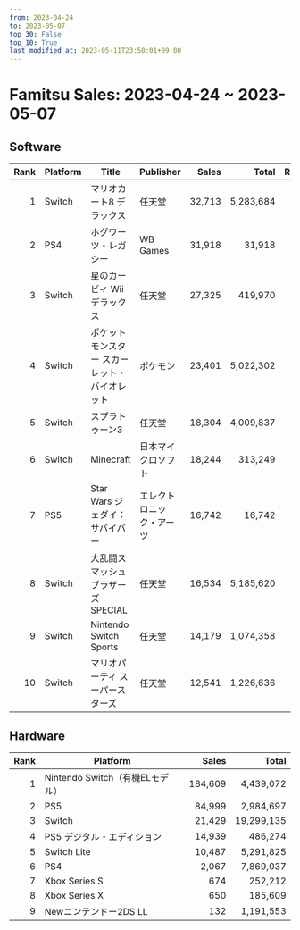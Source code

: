```yaml
---
from: 2023-04-24
to: 2023-05-07
top_30: False
top_10: True
last_modified_at: 2023-05-11T23:50:01+09:00
---
```

# Famitsu Sales: 2023-04-24 ~ 2023-05-07
## Software
| Rank | Platform | Title | Publisher | Sales | Total | Rate | New |
| -: | -- | -- | -- | -: | -: | -: | -- |
| 1 | Switch | マリオカート8 デラックス | 任天堂 | 32,713 | 5,283,684 |  |  |
| 2 | PS4 | ホグワーツ・レガシー | WB Games | 31,918 | 31,918 |  | **New** |
| 3 | Switch | 星のカービィ Wii デラックス | 任天堂 | 27,325 | 419,970 |  |  |
| 4 | Switch | ポケットモンスター スカーレット・バイオレット | ポケモン | 23,401 | 5,022,302 |  |  |
| 5 | Switch | スプラトゥーン3 | 任天堂 | 18,304 | 4,009,837 |  |  |
| 6 | Switch | Minecraft | 日本マイクロソフト | 18,244 | 313,249 |  |  |
| 7 | PS5 | Star Wars ジェダイ：サバイバー | エレクトロニック・アーツ | 16,742 | 16,742 |  | **New** |
| 8 | Switch | 大乱闘スマッシュブラザーズ SPECIAL | 任天堂 | 16,534 | 5,185,620 |  |  |
| 9 | Switch | Nintendo Switch Sports | 任天堂 | 14,179 | 1,074,358 |  |  |
| 10 | Switch | マリオパーティ スーパースターズ | 任天堂 | 12,541 | 1,226,636 |  |  |

## Hardware
| Rank | Platform | Sales | Total |
| -: | -- | -: | -: |
| 1 | Nintendo Switch（有機ELモデル） | 184,609 | 4,439,072 |
| 2 | PS5 | 84,999 | 2,984,697 |
| 3 | Switch | 21,429 | 19,299,135 |
| 4 | PS5 デジタル・エディション | 14,939 | 486,274 |
| 5 | Switch Lite | 10,487 | 5,291,825 |
| 6 | PS4 | 2,067 | 7,869,037 |
| 7 | Xbox Series S | 674 | 252,212 |
| 8 | Xbox Series X | 650 | 185,609 |
| 9 | Newニンテンドー2DS LL | 132 | 1,191,553 |